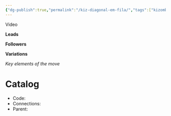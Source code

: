 ```yaml
---
{"dg-publish":true,"permalink":"/kiz-diagonal-em-fila/","tags":["kizomba/step","todo"],"created":"2025-01-29T14:49:22.234-05:00","updated":"2025-01-29T14:49:31.428-05:00"}
---
```



Video

**Leads**

**Followers**

**Variations**

*Key elements of the move*

# Catalog

- Code:
- Connections:
- Parent:
